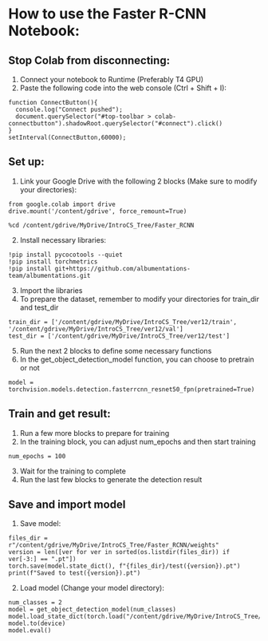 # How to use the Faster R-CNN Notebook:
## Stop Colab from disconnecting:
1. Connect your notebook to Runtime (Preferably T4 GPU)
2. Paste the following code into the web console (Ctrl + Shift + I):
```
function ConnectButton(){
  console.log("Connect pushed");
  document.querySelector("#top-toolbar > colab-connectbutton").shadowRoot.querySelector("#connect").click()
}
setInterval(ConnectButton,60000);
```
## Set up:
1. Link your Google Drive with the following 2 blocks (Make sure to modify your directories):
```
from google.colab import drive
drive.mount('/content/gdrive', force_remount=True)
```
```
%cd /content/gdrive/MyDrive/IntroCS_Tree/Faster_RCNN
```
2. Install necessary libraries:
```
!pip install pycocotools --quiet
!pip install torchmetrics
!pip install git+https://github.com/albumentations-team/albumentations.git
```
3. Import the libraries
4. To prepare the dataset, remember to modify your directories for train_dir and test_dir
```
train_dir = ['/content/gdrive/MyDrive/IntroCS_Tree/ver12/train', '/content/gdrive/MyDrive/IntroCS_Tree/ver12/val']
test_dir = ['/content/gdrive/MyDrive/IntroCS_Tree/ver12/test']
```
5. Run the next 2 blocks to define some necessary functions
6. In the get_object_detection_model function, you can choose to pretrain or not
```
model = torchvision.models.detection.fasterrcnn_resnet50_fpn(pretrained=True)
```
## Train and get result:
1. Run a few more blocks to prepare for training
2. In the training block, you can adjust num_epochs and then start training
```
num_epochs = 100
```
3. Wait for the training to complete
4. Run the last few blocks to generate the detection result
## Save and import model
1. Save model:
```
files_dir = r"/content/gdrive/MyDrive/IntroCS_Tree/Faster_RCNN/weights"
version = len([ver for ver in sorted(os.listdir(files_dir)) if ver[-3:] == ".pt"])
torch.save(model.state_dict(), f"{files_dir}/test({version}).pt")
print(f"Saved to test({version}).pt")
```
2. Load model (Change your model directory):
```
num_classes = 2
model = get_object_detection_model(num_classes)
model.load_state_dict(torch.load("/content/gdrive/MyDrive/IntroCS_Tree/Faster_RCNN/weights/test(15).pt"))
model.to(device)
model.eval()
```
